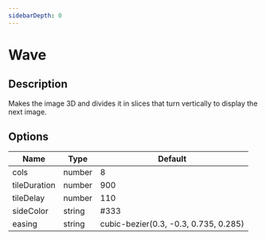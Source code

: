 ```yaml
---
sidebarDepth: 0
---
```


# Wave

## Description

Makes the image 3D and divides it in slices that turn vertically to display the next image.

## Options

| Name | Type | Default |
|------|------|---------|
| cols | number | 8 |
| tileDuration | number | 900 |
| tileDelay | number | 110 |
| sideColor | string | #333 |
| easing | string | cubic-bezier(0.3, -0.3, 0.735, 0.285) |
